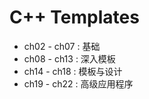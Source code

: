 # C++ Templates

- ch02 - ch07 : 基础
- ch08 - ch13 : 深入模板
- ch14 - ch18 : 模板与设计
- ch19 - ch22 : 高级应用程序